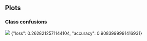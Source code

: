 ## Plots
### Class confusions
![](https://asset.cml.dev/dd5e8dfd618e848ad3b7a07d285e92417fae610b?cml=png)
{"loss": 0.2628212571144104, "accuracy": 0.9083999991416931}